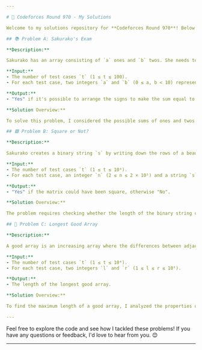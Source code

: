 ```yaml
---

# 🚀 Codeforces Round 970 - My Solutions

Welcome to my solutions repository for **Codeforces Round 970**! Below you'll find my approach to each problem in this round. 

## 📚 Problem A: Sakurako's Exam

**Description:**

Sakurako has an array consisting of `a` ones and `b` twos. She needs to place either a `+` or a `-` in front of each element so that the sum of the array equals `0`.

**Input:**
- The number of test cases `t` (1 ≤ t ≤ 100).
- For each test case, two integers `a` and `b` (0 ≤ a, b < 10) represent the number of '1's and '2's in the array.

**Output:**
- "Yes" if it's possible to arrange the signs to make the sum equal to `0`, otherwise "No".

**Solution Overview:**

To solve this problem, I considered the possible sums of ones and twos under different sign arrangements. The challenge is to check if such an arrangement exists for the given values of `a` and `b`.

## 🟩 Problem B: Square or Not?

**Description:**

Sakurako creates a binary string `s` by writing down the rows of a beautiful binary matrix. You need to check if this string `s` could have been formed from a square matrix.

**Input:**
- The number of test cases `t` (1 ≤ t ≤ 10⁴).
- For each test case, an integer `n` (2 ≤ n ≤ 2 × 10⁵) and a string `s` of length `n`.

**Output:**
- "Yes" if the matrix could have been square, otherwise "No".

**Solution Overview:**

The problem requires checking whether the length of the binary string can form a square matrix, considering the constraints on the binary matrix's structure. I implemented a solution that efficiently checks for this property.

## 🔢 Problem C: Longest Good Array

**Description:**

A good array is an increasing array where the differences between adjacent elements also increase. Given boundaries `l` and `r`, the task is to find the maximum length of such a good array.

**Input:**
- The number of test cases `t` (1 ≤ t ≤ 10⁴).
- For each test case, two integers `l` and `r` (1 ≤ l ≤ r ≤ 10⁹).

**Output:**
- The length of the longest good array.

**Solution Overview:**

To find the maximum length of a good array, I analyzed the properties of such arrays and used the given boundaries to determine the length that meets the conditions.

---
```


Feel free to explore the code and see how I tackled these problems! If you have any questions or feedback, I'd love to hear from you. 😊

---
